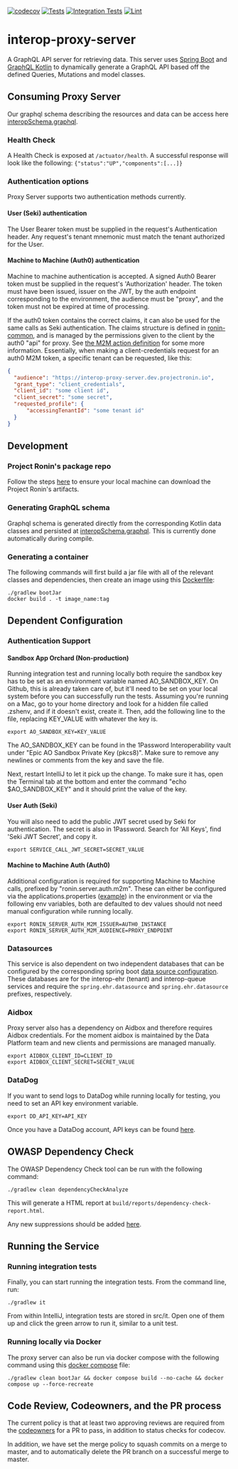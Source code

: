 [![codecov](https://codecov.io/gh/projectronin/interop-proxy-server/branch/master/graph/badge.svg?token=6066BAwJYk)](https://app.codecov.io/gh/projectronin/interop-proxy-server/branch/master)
[![Tests](https://github.com/projectronin/interop-proxy-server/actions/workflows/test.yml/badge.svg)](https://github.com/projectronin/interop-proxy-server/actions/workflows/test.yml)
[![Integration Tests](https://github.com/projectronin/interop-proxy-server/actions/workflows/integration_test.yml/badge.svg)](https://github.com/projectronin/interop-proxy-server/actions/workflows/integration_test.yml)
[![Lint](https://github.com/projectronin/interop-proxy-server/actions/workflows/lint.yml/badge.svg)](https://github.com/projectronin/interop-proxy-server/actions/workflows/lint.yml)

# interop-proxy-server

A GraphQL API server for retrieving data. This server uses [Spring Boot](https://spring.io/projects/spring-boot)
and [GraphQL Kotlin](https://opensource.expediagroup.com/graphql-kotlin/docs/) to dynamically generate a GraphQL API
based off the defined Queries, Mutations and model classes.

## Consuming Proxy Server

Our graphql schema describing the resources and data can be access here [interopSchema.graphql](interopSchema.graphql).

### Health Check

A Health Check is exposed at `/actuator/health`. A successful response will look like the
following: `{"status":"UP","components":[...]}`

### Authentication options

Proxy Server supports two authentication methods currently.

#### User (Seki) authentication

The User Bearer token must be supplied in the request's Authentication header. Any request's tenant mnemonic must match
the tenant authorized for the User.

#### Machine to Machine (Auth0) authentication

Machine to machine authentication is accepted. A signed Auth0 Bearer token must be supplied in the request's 'Authorization' header. The token must have
been issued, issuer on the JWT, by the auth endpoint corresponding to the environment, the audience must be "proxy", and
the token must not be expired at time of processing.

If the auth0 token contains the correct claims, it can also be used for the same calls as Seki authentication.  The claims structure is defined in
[ronin-common](https://github.com/projectronin/ronin-common/tree/main/auth/src/main/kotlin/com/projectronin/auth), and is managed by the permissions given to the client by
the auth0 "api" for proxy.  See [the M2M action definition](https://github.com/projectronin/ronin-auth0-tf/blob/main/terraform/modules/auth0/auth0_m2m_claims.tf) for some more information.
Essentially, when making a client-credentials request for an auth0 M2M token, a specific tenant can be requested, like this:

```json
{
  "audience": "https://interop-proxy-server.dev.projectronin.io",
  "grant_type": "client_credentials",
  "client_id": "some client id",
  "client_secret": "some secret",
  "requested_profile": {
      "accessingTenantId": "some tenant id"
  }
}
```

## Development

### Project Ronin's package repo

Follow the steps [here](https://projectronin.atlassian.net/wiki/spaces/ENG/pages/1645740033/GitHub) to ensure your local
machine can download the Project Ronin's artifacts.

### Generating GraphQL schema

Graphql schema is generated directly from the corresponding Kotlin data classes and persisted
at [interopSchema.graphql](interopSchema.graphql). This is currently done automatically during compile.

### Generating a container

The following commands will first build a jar file with all of the relevant classes and dependencies, then create an
image using this [Dockerfile](Dockerfile):

```shell
./gradlew bootJar
docker build . -t image_name:tag
```

## Dependent Configuration

### Authentication Support

#### Sandbox App Orchard (Non-production)

Running integration test and running locally both require the sandbox key has to be set as an environment variable named
AO_SANDBOX_KEY. On Github, this is already taken care of, but it'll need to be set on your local system before you can
successfully run the tests. Assuming you're running on a Mac, go to your home directory and look for a hidden file
called .zshenv, and if it doesn't exist, create it. Then, add the following line to the file, replacing KEY_VALUE with
whatever the key is.

```shell
export AO_SANDBOX_KEY=KEY_VALUE
```

The AO_SANDBOX_KEY can be found in the 1Password Interoperability vault under "Epic AO Sandbox Private Key (pkcs8)".
Make sure to remove any newlines or comments from the key and save the file.

Next, restart IntelliJ to let it pick up the change. To make sure it has, open the Terminal tab at the bottom and enter
the command "echo $AO_SANDBOX_KEY" and it should print the value of the key.

#### User Auth (Seki)

You will also need to add the public JWT secret used by Seki for authentication. The secret is also in 1Password. Search
for 'All Keys', find 'Seki JWT Secret', and copy it.

```shell
export SERVICE_CALL_JWT_SECRET=SECRET_VALUE
```

#### Machine to Machine Auth (Auth0)

Additional configuration is required for supporting Machine to Machine calls, prefixed by "ronin.server.auth.m2m". These
can either be configured via the applications.properties ([example](src/test/resources/application-test.properties)) in
the environment
or via the following env variables, both are defaulted to dev values should not need manual configuration while running
locally.

```shell
export RONIN_SERVER_AUTH_M2M_ISSUER=AUTH0_INSTANCE
export RONIN_SERVER_AUTH_M2M_AUDIENCE=PROXY_ENDPOINT
```

### Datasources

This service is also dependent on two independent databases that can be configured by the corresponding spring boot
[data source configuration](https://docs.spring.io/spring-boot/docs/2.1.x/reference/html/howto-data-access.html). These
databases are for the interop-ehr (tenant) and interop-queue services and require the ```spring.ehr.datasource```
and ```spring.ehr.datasource``` prefixes, respectively.

### Aidbox

Proxy server also has a dependency on Aidbox and therefore requires Aidbox credentials. For the moment aidbox is
maintained by the Data Platform team and new clients and permissions are managed manually.

```shell
export AIDBOX_CLIENT_ID=CLIENT_ID
export AIDBOX_CLIENT_SECRET=SECRET_VALUE
```

### DataDog

If you want to send logs to DataDog while running locally for testing, you need to set an API key environment variable.

```shell
export DD_API_KEY=API_KEY
```

Once you have a DataDog account, API keys can be found [here](https://app.datadoghq.com/organization-settings/api-keys).

## OWASP Dependency Check

The OWASP Dependency Check tool can be run with the following command:

```shell
./gradlew clean dependencyCheckAnalyze
```

This will generate a HTML report at `build/reports/dependency-check-report.html`.

Any new suppressions should be added [here](conf/owasp-suppress.xml).

## Running the Service

### Running integration tests

Finally, you can start running the integration tests. From the command line, run:

```shell
./gradlew it
```

From within IntelliJ, integration tests are stored in src/it. Open one of them up and click the green arrow to run it,
similar to a unit test.

### Running locally via Docker

The proxy server can also be run via docker compose with the following command using
this [docker compose](docker-compose.yml) file:

```shell
./gradlew clean bootJar && docker compose build --no-cache && docker compose up --force-recreate
```

## Code Review, Codeowners, and the PR process

The current policy is that at least two approving reviews are required from the
[codeowners](CODEOWNERS) for a PR to pass, in addition to status checks for codecov.

In addition, we have set the merge policy to squash commits on a merge to master, and to automatically delete the PR
branch on a successful merge to master.
